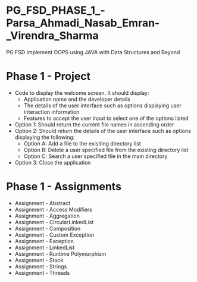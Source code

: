 # PG_FSD_PHASE_1_-Parsa_Ahmadi_Nasab_Emran-_Virendra_Sharma
PG FSD Implement OOPS using JAVA with Data Structures and Beyond
# Phase 1 - Project
* Code to display the welcome screen. It should display:
  * Application name and the developer details
  * The details of the user interface such as options displaying user interaction information
  * Features to accept the user input to select one of the options listed
* Option 1: Should return the current file names in ascending order
* Option 2: Should return the details of the user interface such as options displaying the following:
  * Option A: Add a file to the exisiting directory list
  * Option B: Delete a user specified file from the existing directory list
  * Option C: Search a user specified file in the main directory
* Option 3: Close the application
# Phase 1 - Assignments
* Assignment - Abstract
* Assignment - Access Modifiers
* Assignment - Aggregation
* Assignment - CircularLinkedList
* Assignment - Composition
* Assignment - Custom Exception
* Assignment - Exception
* Assignment - LinkedList
* Assignment - Runtime Polymorphism
* Assignment - Stack
* Assignment - Strings
* Assignment - Threads
